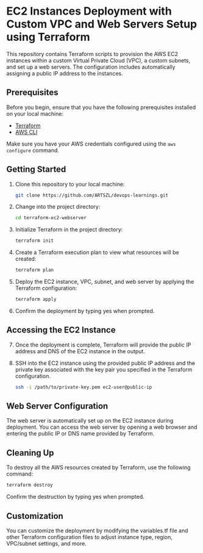 # EC2 Instances Deployment with Custom VPC and Web Servers Setup using Terraform

This repository contains Terraform scripts to provision the AWS EC2 instances within a custom Virtual Private Cloud (VPC), a custom subnets, and set up a web servers. The configuration includes automatically assigning a public IP address to the instances.

## Prerequisites

Before you begin, ensure that you have the following prerequisites installed on your local machine:

- [Terraform](https://www.terraform.io/downloads.html)
- [AWS CLI](https://aws.amazon.com/cli/)

Make sure you have your AWS credentials configured using the `aws configure` command.

## Getting Started

1. Clone this repository to your local machine:

   ```bash
   git clone https://github.com/ARTSZL/devops-learnings.git

2. Change into the project directory:

   ```bash
   cd terraform-ec2-webserver

3. Initialize Terraform in the project directory:

   ```bash
   terraform init

4. Create a Terraform execution plan to view what resources will be created:

   ```bash
   terraform plan

5. Deploy the EC2 instance, VPC, subnet, and web server by applying the Terraform configuration:

   ```bash
   terraform apply

6. Confirm the deployment by typing yes when prompted.

## Accessing the EC2 Instance

7. Once the deployment is complete, Terraform will provide the public IP address and DNS of the EC2 instance in the output.

8. SSH into the EC2 instance using the provided public IP address and the private key associated with the key pair you specified in the Terraform configuration.

   ```bash
   ssh -i /path/to/private-key.pem ec2-user@public-ip

## Web Server Configuration

The web server is automatically set up on the EC2 instance during deployment. You can access the web server by opening a web browser and entering the public IP or DNS name provided by Terraform.

## Cleaning Up

To destroy all the AWS resources created by Terraform, use the following command:

   ```bash
   terraform destroy
   ```
Confirm the destruction by typing yes when prompted.

## Customization

You can customize the deployment by modifying the variables.tf file and other Terraform configuration files to adjust instance type, region, VPC/subnet settings, and more.
